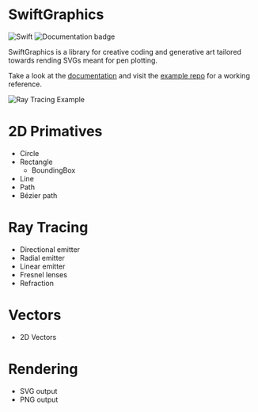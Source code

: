 # SwiftGraphics

![Swift](https://github.com/emorydunn/SwiftGraphics/workflows/Swift/badge.svg) ![Documentation badge](https://emorydunn.github.io/SwiftGraphics/badge.svg)

SwiftGraphics is a library for creative coding and generative art tailored towards rending SVGs meant for pen plotting.

Take a look at the [documentation](https://emorydunn.github.io/SwiftGraphics/) and visit the [example repo](https://github.com/emorydunn/SwiftGraphics-Example) for a working reference.

![Ray Tracing Example](https://raw.githubusercontent.com/emorydunn/SwiftGraphics/main/Examples/20210118-153510-5b61a3fb.png)

# 2D Primatives

- Circle
- Rectangle
  - BoundingBox
- Line
- Path
- Bézier path

# Ray Tracing

- Directional emitter
- Radial emitter
- Linear emitter
- Fresnel lenses
- Refraction

# Vectors

- 2D Vectors

# Rendering

- SVG output
- PNG output

